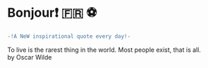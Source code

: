# Bonjour:exclamation: :fr: :soccer:
``` diff \
-!A NeW inspirational quote every day!- 
```
To live is the rarest thing in the world. Most people exist, that is all. \
by Oscar Wilde